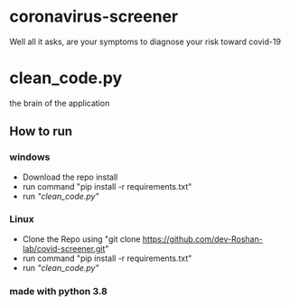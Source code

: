 # coronavirus-screener
Well all it asks, are your symptoms to diagnose your risk toward covid-19
# clean_code.py
the brain of the application 

## How to run
### windows
- Download the repo install 
- run command "pip install -r requirements.txt"
- run _"clean_code.py"_
### Linux
- Clone the Repo using "git clone https://github.com/dev-Roshan-lab/covid-screener.git"
- run command "pip install -r requirements.txt"
- run _"clean_code.py"_

### made with python 3.8

